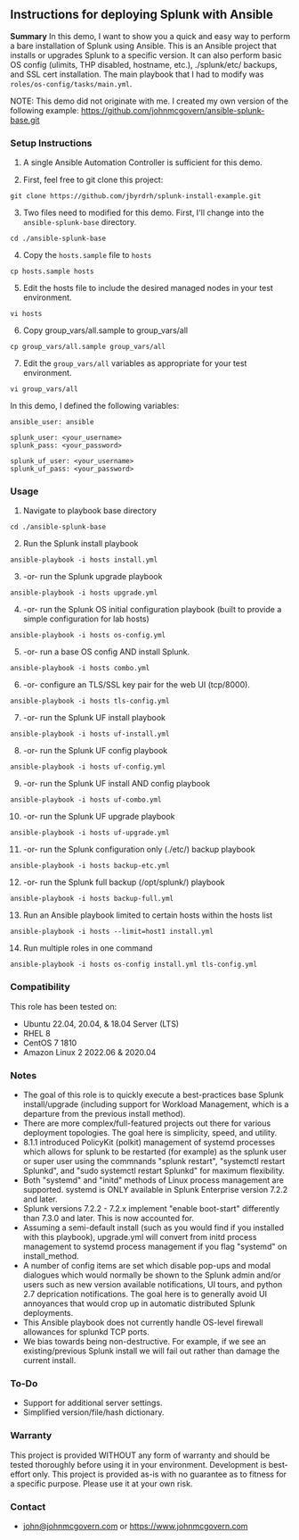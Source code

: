 ## Instructions for deploying Splunk with Ansible

**Summary**
In this demo, I want to show you a quick and easy way to perform a bare installation of Splunk using Ansible. This is an Ansible project that installs or upgrades Splunk to a specific version. It can also perform basic OS config (ulimits, THP disabled, hostname, etc.), ./splunk/etc/ backups, and SSL cert installation. The main playbook that I had to modify was `roles/os-config/tasks/main.yml`.

NOTE: This demo did not originate with me. I created my own version of the following example: https://github.com/johnmcgovern/ansible-splunk-base.git

### Setup Instructions

1. A single Ansible Automation Controller is sufficient for this demo.

2. First, feel free to git clone this project:

~~~
git clone https://github.com/jbyrdrh/splunk-install-example.git
~~~
	
3. Two files need to modified for this demo. First, I'll change into the `ansible-splunk-base` directory.

~~~
cd ./ansible-splunk-base		
~~~

4. Copy the `hosts.sample` file to `hosts`

~~~
cp hosts.sample hosts
~~~

5. Edit the hosts file to include the desired managed nodes in your test environment.

~~~
vi hosts
~~~
	
6. Copy group_vars/all.sample to group_vars/all

~~~
cp group_vars/all.sample group_vars/all
~~~

7. Edit the `group_vars/all` variables as appropriate for your test environment.

~~~
vi group_vars/all
~~~

In this demo, I defined the following variables:

~~~
ansible_user: ansible

splunk_user: <your_username>
splunk_pass: <your_password>

splunk_uf_user: <your_username>
splunk_uf_pass: <your_password>
~~~

### Usage
	
1. Navigate to playbook base directory

~~~
cd ./ansible-splunk-base
~~~
	
2. Run the Splunk install playbook

~~~
ansible-playbook -i hosts install.yml
~~~

3. -or- run the Splunk upgrade playbook

~~~
ansible-playbook -i hosts upgrade.yml
~~~

4. -or- run the Splunk OS initial configuration playbook (built to provide a simple configuration for lab hosts)

~~~
ansible-playbook -i hosts os-config.yml
~~~

5. -or- run a base OS config AND install Splunk.

~~~
ansible-playbook -i hosts combo.yml	
~~~

6. -or- configure an TLS/SSL key pair for the web UI (tcp/8000).

~~~
ansible-playbook -i hosts tls-config.yml						
~~~

7. -or- run the Splunk UF install playbook

~~~
ansible-playbook -i hosts uf-install.yml
~~~

8. -or- run the Splunk UF config playbook

~~~
ansible-playbook -i hosts uf-config.yml
~~~

9. -or- run the Splunk UF install AND config playbook

~~~
ansible-playbook -i hosts uf-combo.yml	
~~~

10. -or- run the Splunk UF upgrade playbook

~~~
ansible-playbook -i hosts uf-upgrade.yml					
~~~

11. -or- run the Splunk configuration only (./etc/) backup playbook

~~~
ansible-playbook -i hosts backup-etc.yml
~~~

12. -or- run the Splunk full backup (/opt/splunk/) playbook

~~~
ansible-playbook -i hosts backup-full.yml		
~~~

13. Run an Ansible playbook limited to certain hosts within the hosts list

~~~
ansible-playbook -i hosts --limit=host1 install.yml
~~~

14. Run multiple roles in one command

~~~
ansible-playbook -i hosts os-config install.yml tls-config.yml
~~~

### Compatibility

This role has been tested on:

- Ubuntu 22.04, 20.04, & 18.04 Server (LTS)
- RHEL 8
- CentOS 7 1810
- Amazon Linux 2 2022.06 & 2020.04


### Notes

- The goal of this role is to quickly execute a best-practices base Splunk install/upgrade (including support for Workload Management, which is a departure from the previous install method).
- There are more complex/full-featured projects out there for various deployment topologies. The goal here is simplicity, speed, and utility.
- 8.1.1 introduced PolicyKit (polkit) management of systemd processes which allows for splunk to be restarted (for example) as the splunk user or super user using the commnands "splunk restart", "systemctl restart Splunkd", and "sudo systemctl restart Splunkd" for maximum flexibility.
- Both "systemd" and "initd" methods of Linux process management are supported. systemd is ONLY available in Splunk Enterprise version 7.2.2 and later. 
- Splunk versions 7.2.2 - 7.2.x implement "enable boot-start" differently than 7.3.0 and later. This is now accounted for.
- Assuming a semi-default install (such as you would find if you installed with this playbook), upgrade.yml will convert from initd process management to systemd process management if you flag "systemd" on install_method.
- A number of config items are set which disable pop-ups and modal dialogues which would normally be shown to the Splunk admin and/or users such as new version available notifications, UI tours, and python 2.7 deprication notifications. The goal here is to generally avoid UI annoyances that would crop up in automatic distributed Splunk deployments.
- This Ansible playbook does not currently handle OS-level firewall allowances for splunkd TCP ports.
- We bias towards being non-destructive. For example, if we see an existing/previous Splunk install we will fail out rather than damage the current install. 

### To-Do

- Support for additional server settings.
- Simplified version/file/hash dictionary.


### Warranty

This project is provided WITHOUT any form of warranty and should be tested thoroughly before using it in your environment. Development is best-effort only. This project is provided as-is with no guarantee as to fitness for a specific purpose. Please use it at your own risk.


### Contact

- john@johnmcgovern.com or https://www.johnmcgovern.com
